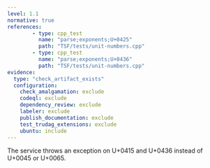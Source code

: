 ```yaml
---
level: 1.1
normative: true
references:
        - type: cpp_test
          name: "parse;exponents;U+0425"
          path: "TSF/tests/unit-numbers.cpp"
        - type: cpp_test
          name: "parse;exponents;U+0436"
          path: "TSF/tests/unit-numbers.cpp"
evidence:
  type: "check_artifact_exists"
  configuration:
    check_amalgamation: exclude
    codeql: exclude
    dependency_review: exclude
    labeler: exclude
    publish_documentation: exclude
    test_trudag_extensions: exclude
    ubuntu: include
---
```


The service throws an exception on U+0415 and U+0436 instead of U+0045 or U+0065.